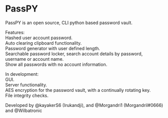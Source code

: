 # PassPY
PassPY is an open source, CLI python based password vault. 

Features:
<br>Hashed user account password. 
<br>Auto clearing clipboard functionality.
<br>Password generator with user defined length.
<br>Searchable password locker, search account details by password, username or account name.
<br>Show all passwords with no account information.

In development:
<br>GUI.
<br>Server functionality.
<br>AES encryption for the password vault, with a continually rotating key.
<br>File integrity checks.

Developed by @kayakerS6 (Irukandji), and @Morgandri1 (Morgandril#0666) and @Wilbatronic
